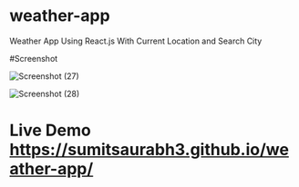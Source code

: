 # weather-app
Weather App Using React.js With Current Location and Search City

#Screenshot

![Screenshot (27)](https://user-images.githubusercontent.com/89032579/233763691-89e934ec-d88c-4f86-ac39-6228f310e62a.png)


![Screenshot (28)](https://user-images.githubusercontent.com/89032579/233763663-3385d406-1959-4f8a-9c6b-b2610181bad3.png)

# Live Demo  https://sumitsaurabh3.github.io/weather-app/
